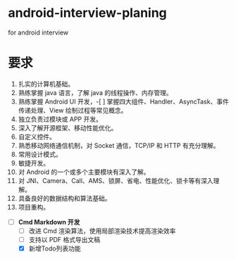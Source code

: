 # android-interview-planing
for android interview

要求
====
1. 扎实的计算机基础。
2. 熟练掌握 java 语言，了解 java 的线程操作、内存管理。
3. 熟练掌握 Android UI 开发，-[ ] 掌握四大组件、Handler、AsyncTask、事件传递处理、View 绘制过程等常见概念。
4. 独立负责过模块或 APP 开发。
5. 深入了解开源框架、移动性能优化。
6. 自定义控件。
7. 熟悉移动网络通信机制，对 Socket 通信，TCP/IP 和 HTTP 有充分理解。
8. 常用设计模式。
9. 敏捷开发。
10. 对 Android 的一个或多个主要模块有深入了解。
11. 对 JNI、Camera、Call、AMS、锁屏、省电、性能优化、锁卡等有深入理解。
12. 具备良好的数据结构和算法基础。
13. 项目重构。
- [ ] **Cmd Markdown 开发**
    - [ ] 改进 Cmd 渲染算法，使用局部渲染技术提高渲染效率
    - [ ] 支持以 PDF 格式导出文稿
    - [x] 新增Todo列表功能
